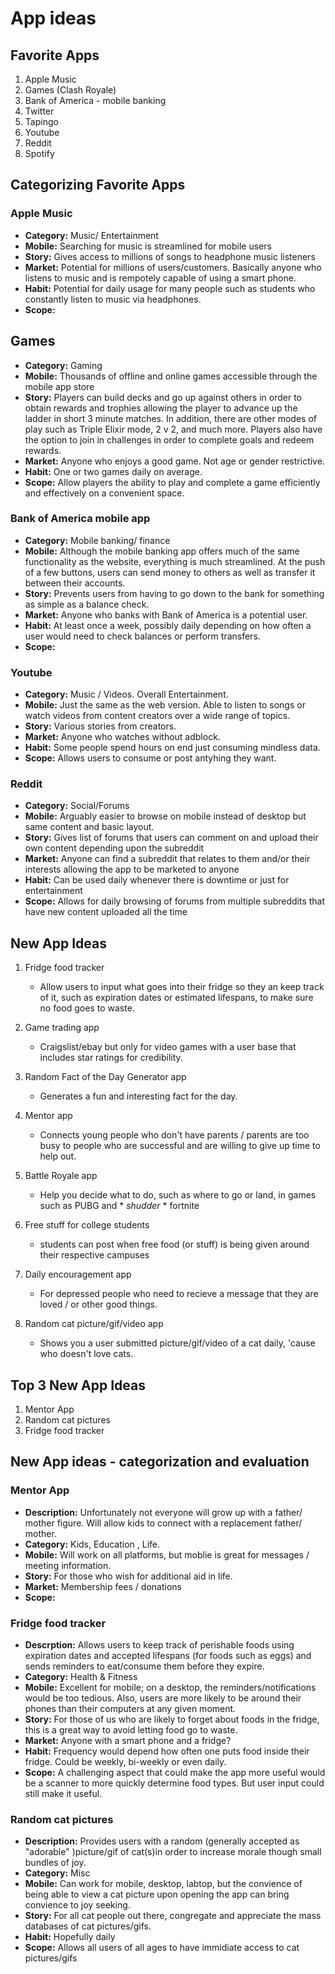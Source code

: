 App ideas
===

## Favorite Apps
1. Apple Music
2. Games (Clash Royale)
3. Bank of America - mobile banking
4. Twitter
5. Tapingo
6. Youtube
7. Reddit
8. Spotify
## Categorizing Favorite Apps
### Apple Music
- **Category:** Music/ Entertainment
- **Mobile:** Searching for music is streamlined for mobile users
- **Story:** Gives access to millions of songs to headphone music listeners 
- **Market:** Potential for millions of users/customers. Basically anyone who listens to music and is rempotely capable of using a smart phone.
- **Habit:** Potential for daily usage for many people such as students who constantly listen to music via headphones.
- **Scope:**
## Games
- **Category:** Gaming
- **Mobile:** Thousands of offline and online games accessible through the mobile app store
- **Story:** Players can build decks and go up against others in order to obtain rewards and trophies allowing the player to advance up the ladder in short 3 minute matches. In addition, there are other modes of play such as Triple Elixir mode, 2 v 2, and much more. Players also have the option to join in challenges in order to complete goals and redeem rewards. 
- **Market:** Anyone who enjoys a good game. Not age or gender restrictive. 
- **Habit:** One or two games daily on average. 
- **Scope:** Allow players the ability to play and complete a game efficiently and effectively on a convenient space.  
### Bank of America mobile app
- **Category:** Mobile banking/ finance
- **Mobile:** Although the mobile banking app offers much of the same functionality as the website, everything is much streamlined. At the push of a few buttons, users can send money to others as well as transfer it between their accounts.
- **Story:** Prevents users from having to go down to the bank for something as simple as a balance check.
- **Market:** Anyone who banks with Bank of America is a potential user. 
- **Habit:** At least once a week, possibly daily depending on how often a user would need to check balances or perform transfers.
- **Scope:** 

### Youtube 
- **Category:** Music / Videos. Overall Entertainment.
- **Mobile:** Just the same as the web version. Able to listen to songs or watch videos from content creators over a wide range of topics.
- **Story:** Various stories from creators.
- **Market:** Anyone who watches without adblock.
- **Habit:** Some people spend hours on end just consuming mindless data.
- **Scope:** Allows users to consume or post antyhing they want.
### Reddit
- **Category:** Social/Forums
- **Mobile:** Arguably easier to browse on mobile instead of  desktop but same content and basic layout.
- **Story:** Gives list of forums that users can comment on and upload their own content depending upon the subreddit
- **Market:** Anyone can find a subreddit that relates to them and/or their interests allowing the app to be marketed to anyone
- **Habit:** Can be used daily whenever there is downtime or just for entertainment
- **Scope:** Allows for daily browsing of forums from multiple subreddits that have new content uploaded all the time
## New App Ideas
1. Fridge food tracker
    - Allow users to input what goes into their fridge so they an keep track of it, such as expiration dates or estimated lifespans, to make sure no food goes to waste.
2. Game trading app
    - Craigslist/ebay but only for video games with a user base that includes star ratings for credibility.
3. Random Fact of the Day Generator app
    - Generates a fun and interesting fact for the day. 
4. Mentor app
    - Connects young people who don't have parents / parents are too busy to people who are successful and are willing to give up time to help out.
6. Battle Royale app
    - Help you decide what to do, such as where to go or land, in games such as PUBG and * *shudder* * fortnite
7. Free stuff for college students
    - students can post when free food (or stuff) is being given around their respective campuses

8. Daily encouragement app
    - For depressed people who need to recieve a message that they are loved / or other good things.

9. Random cat picture/gif/video app
    - Shows you a user submitted picture/gif/video of a cat daily, 'cause who doesn't love cats. 

## Top 3 New App Ideas
1. Mentor App
2. Random cat pictures
3. Fridge food tracker
## New App ideas - categorization and evaluation
### Mentor App
- **Description:** Unfortunately not everyone will grow up with a father/ mother figure. Will allow kids to connect with a replacement father/ mother.  
- **Category:** Kids, Education , Life.
- **Mobile:** Will work on all platforms, but moblie is great for messages / meeting information.
- **Story:** For those who wish for additional aid in life.
- **Market:** Membership fees / donations
- **Scope:**
### Fridge food tracker
- **Descrption:** Allows users to keep track of perishable foods using expiration dates and accepted lifespans (for foods such as eggs) and sends reminders to eat/consume them before they expire. 
- **Category:** Health & Fitness
- **Mobile:** Excellent for mobile; on a desktop, the reminders/notifications would be too tedious. Also, users are more likely to be around their phones than their computers at any given moment. 
- **Story:** For those of us who are likely to forget about foods in the fridge, this is a great way to avoid letting food go to waste. 
- **Market:** Anyone with a smart phone and a fridge? 
- **Habit:** Frequency would depend how often one puts food inside their fridge. Could be weekly, bi-weekly or even daily.
- **Scope:** A challenging aspect that could make the app more useful would be a scanner to more quickly determine food types. But user input could still make it useful. 

### Random cat pictures
- **Description:** Provides users with a random (generally accepted as "adorable" )picture/gif of cat(s)in order to increase morale though small bundles of joy. 
-  **Category:** Misc
-  **Mobile:** Can work for mobile, desktop, labtop, but the convience of being able to view a cat picture upon opening the app can bring convience to joy seeking. 
-  **Story:** For all cat people out there, congregate and appreciate the mass databases of cat pictures/gifs. 
-  **Habit:** Hopefully daily
-  **Scope:** Allows all users of all ages to have immidiate access to cat pictures/gifs

